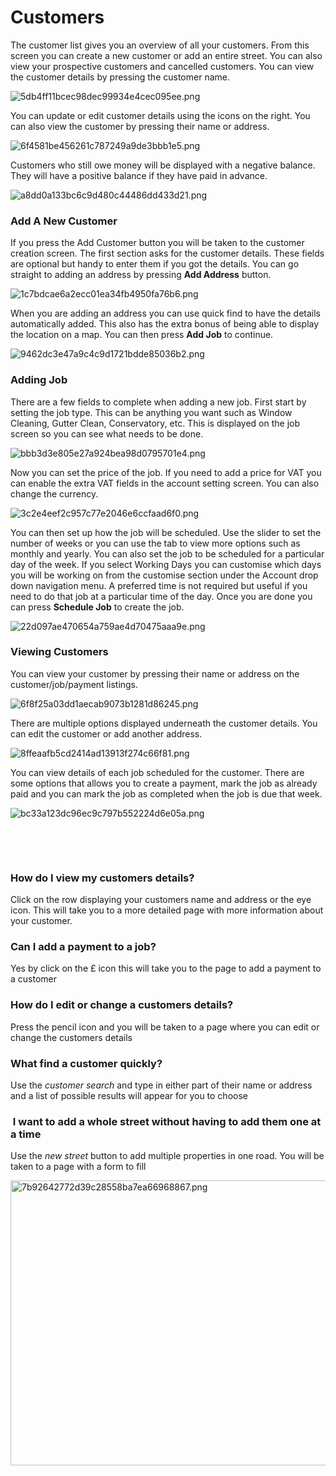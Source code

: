 # Customers

<p>The customer list gives you an overview of all your customers. From this screen you can create a new customer or add an entire street. You can also view your prospective customers and cancelled customers. You can view the customer details by pressing the customer name.</p><p></p><p><img src="/uploads/redactor/pages/5db4ff11bcec98dec99934e4cec095ee.png" alt="5db4ff11bcec98dec99934e4cec095ee.png" /></p>You can update or edit customer details using the icons on the right. You can also view the customer by pressing their name or address.<p></p><p><img src="/uploads/redactor/pages/6f4581be456261c787249a9de3bbb1e5.png" alt="6f4581be456261c787249a9de3bbb1e5.png" /></p>Customers who still owe money will be displayed with a negative balance. They will have a positive balance if they have paid in advance.<p></p><p><img src="/uploads/redactor/pages/a8dd0a133bc6c9d480c44486dd433d21.png" alt="a8dd0a133bc6c9d480c44486dd433d21.png" /></p><h3>Add A New Customer</h3><p>If you press the Add Customer button you will be taken to the customer creation screen. The first section asks for the customer details. These fields are optional but handy to enter them if you got the details. You can go straight to adding an address by pressing <b>Add Address</b> button.</p><p></p><p><img src="/uploads/redactor/pages/1c7bdcae6a2ecc01ea34fb4950fa76b6.png" alt="1c7bdcae6a2ecc01ea34fb4950fa76b6.png" /></p>When you are adding an address you can use quick find to have the details automatically added. This also has the extra bonus of being able to display the location on a map. You can then press <b>Add Job</b> to continue.<p></p><p></p><p><img src="/uploads/redactor/pages/9462dc3e47a9c4c9d1721bdde85036b2.png" alt="9462dc3e47a9c4c9d1721bdde85036b2.png" /></p><h3>Adding Job</h3><p></p><p>There are a few fields to complete when adding a new job. First start by setting the job type. This can be anything you want such as Window Cleaning, Gutter Clean, Conservatory, etc. This is displayed on the job screen so you can see what needs to be done.</p><p></p><p><img src="/uploads/redactor/pages/bbb3d3e805e27a924bea98d0795701e4.png" alt="bbb3d3e805e27a924bea98d0795701e4.png" /></p>Now you can set the price of the job. If you need to add a price for VAT you can enable the extra VAT fields in the account setting screen. You can also change the currency.<p></p><p></p><p><img src="/uploads/redactor/pages/3c2e4eef2c957c77e2046e6ccfaad6f0.png" alt="3c2e4eef2c957c77e2046e6ccfaad6f0.png" /></p>You can then set up how the job will be scheduled. Use the slider to set the number of weeks or you can use the tab to view more options such as monthly and yearly. You can also set the job to be scheduled for a particular day of the week. If you select Working Days you can customise which days you will be working on from the customise section under the Account drop down navigation menu. A preferred time is not required but useful if you need to do that job at a particular time of the day. Once you are done you can press <b>Schedule Job</b> to create the job.<p></p><p></p><p><img src="/uploads/redactor/pages/22d097ae470654a759ae4d70475aaa9e.png" alt="22d097ae470654a759ae4d70475aaa9e.png" /></p><h3>Viewing Customers</h3><div>You can view your customer by pressing their name or address on the customer/job/payment listings.</div><div><p><img src="/uploads/redactor/pages/6f8f25a03dd1aecab9073b1281d86245.png" alt="6f8f25a03dd1aecab9073b1281d86245.png" /></p>There are multiple options displayed underneath the customer details. You can edit the customer or add another address.</div><div><p><img src="/uploads/redactor/pages/8ffeaafb5cd2414ad13913f274c66f81.png" alt="8ffeaafb5cd2414ad13913f274c66f81.png" /></p>You can view details of each job scheduled for the customer. There are some options that allows you to create a payment, mark the job as already paid and you can mark the job as completed when the job is due that week.</div><div><p><img src="/uploads/redactor/pages/bc33a123dc96ec9c797b552224d6e05a.png" alt="bc33a123dc96ec9c797b552224d6e05a.png" /></p><br /></div><p></p><p><br /></p><h3>How do I view my customers details?</h3><p>Click on the row displaying your customers name and address or the eye icon. This will take you to a more detailed page with more information about your customer.</p><h3>Can I add a payment to a job?</h3><p>Yes by click on the £ icon this will take you to the page to add a payment to a customer</p><h3>How do I edit or change a customers details?</h3><p>Press the pencil icon and you will be taken to a page where you can edit or change the customers details</p><h3>What find a customer quickly?</h3><p>Use the <i>customer search </i>and type in either part of their name or address and a list of possible results will appear for you to choose  <br /></p><h3> I want to add a whole street without having to add them one at a time</h3><p>Use the <i>new street </i>button to add multiple properties in one road. You will be taken to a page with a form to fill</p><p></p><p><img src="/uploads/redactor/pages/7b92642772d39c28558ba7ea66968867.png" alt="7b92642772d39c28558ba7ea66968867.png" style="width:754.1085271317829px;height:456px;" /></p><p><br /></p><p><br /></p><p><br /></p><h3><br /></h3>
